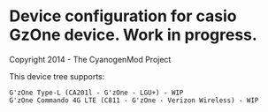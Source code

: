 Device configuration for casio GzOne device.
Work in progress.
==============================
Copyright 2014 - The CyanogenMod Project

This device tree supports:

    G'zOne Type-L (CA201l - G'zOne - LGU+) - WIP
    G'zOne Commando 4G LTE (C811 - G'zOne - Verizon Wireless) - WIP
